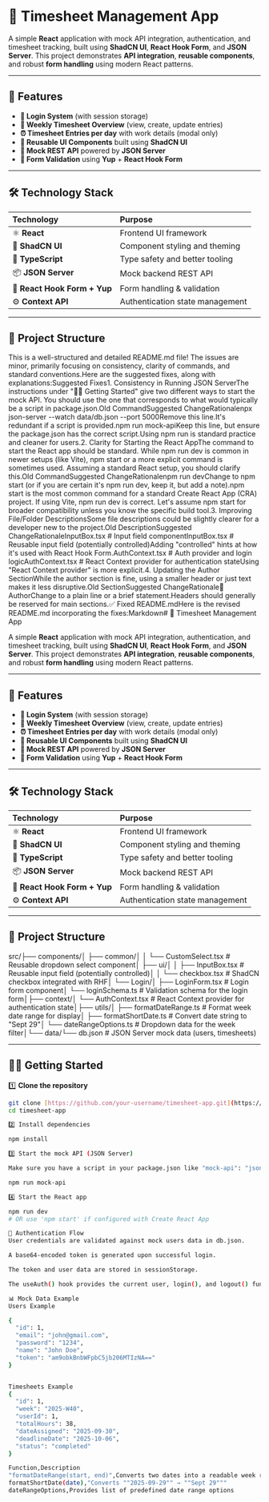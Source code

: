 # 🧾 Timesheet Management App

A simple **React** application with mock API integration, authentication, and timesheet tracking, built using **ShadCN UI**, **React Hook Form**, and **JSON Server**.
This project demonstrates **API integration**, **reusable components**, and robust **form handling** using modern React patterns.

---

## 🚀 Features

* **🔐 Login System** (with session storage)
* **📅 Weekly Timesheet Overview** (view, create, update entries)
* **⏰ Timesheet Entries per day** with work details (modal only)
* **🧩 Reusable UI Components** built using **ShadCN UI**
* **💾 Mock REST API** powered by **JSON Server**
* **🧠 Form Validation** using **Yup** + **React Hook Form**

---

## 🛠️ Technology Stack

| Technology               | Purpose                         |
| :----------------------- | :------------------------------ |
| ⚛️ **React** | Frontend UI framework           |
| 🧱 **ShadCN UI** | Component styling and theming   |
| 📘 **TypeScript** | Type safety and better tooling  |
| 📦 **JSON Server** | Mock backend REST API           |
| 🔐 **React Hook Form + Yup** | Form handling & validation      |
| ⚙️ **Context API** | Authentication state management |

---

## 📂 Project Structure

This is a well-structured and detailed README.md file! The issues are minor, primarily focusing on consistency, clarity of commands, and standard conventions.Here are the suggested fixes, along with explanations:Suggested Fixes1. Consistency in Running JSON ServerThe instructions under "🧑‍💻 Getting Started" give two different ways to start the mock API. You should use the one that corresponds to what would typically be a script in package.json.Old CommandSuggested ChangeRationalenpx json-server --watch data/db.json --port 5000Remove this line.It's redundant if a script is provided.npm run mock-apiKeep this line, but ensure the package.json has the correct script.Using npm run <script-name> is standard practice and cleaner for users.2. Clarity for Starting the React AppThe command to start the React app should be standard. While npm run dev is common in newer setups (like Vite), npm start or a more explicit command is sometimes used. Assuming a standard React setup, you should clarify this.Old CommandSuggested ChangeRationalenpm run devChange to npm start (or if you are certain it's npm run dev, keep it, but add a note).npm start is the most common command for a standard Create React App (CRA) project. If using Vite, npm run dev is correct. Let's assume npm start for broader compatibility unless you know the specific build tool.3. Improving File/Folder DescriptionsSome file descriptions could be slightly clearer for a developer new to the project.Old DescriptionSuggested ChangeRationaleInputBox.tsx # Input field componentInputBox.tsx # Reusable input field (potentially controlled)Adding "controlled" hints at how it's used with React Hook Form.AuthContext.tsx # Auth provider and login logicAuthContext.tsx # React Context provider for authentication stateUsing "React Context provider" is more explicit.4. Updating the Author SectionWhile the author section is fine, using a smaller header or just text makes it less disruptive.Old SectionSuggested ChangeRationale🧡 AuthorChange to a plain line or a brief statement.Headers should generally be reserved for main sections.✅ Fixed README.mdHere is the revised README.md incorporating the fixes:Markdown# 🧾 Timesheet Management App

A simple **React** application with mock API integration, authentication, and timesheet tracking, built using **ShadCN UI**, **React Hook Form**, and **JSON Server**.
This project demonstrates **API integration**, **reusable components**, and robust **form handling** using modern React patterns.

---

## 🚀 Features

* **🔐 Login System** (with session storage)
* **📅 Weekly Timesheet Overview** (view, create, update entries)
* **⏰ Timesheet Entries per day** with work details (modal only)
* **🧩 Reusable UI Components** built using **ShadCN UI**
* **💾 Mock REST API** powered by **JSON Server**
* **🧠 Form Validation** using **Yup** + **React Hook Form**

---

## 🛠️ Technology Stack

| Technology               | Purpose                         |
| :----------------------- | :------------------------------ |
| ⚛️ **React** | Frontend UI framework           |
| 🧱 **ShadCN UI** | Component styling and theming   |
| 📘 **TypeScript** | Type safety and better tooling  |
| 📦 **JSON Server** | Mock backend REST API           |
| 🔐 **React Hook Form + Yup** | Form handling & validation      |
| ⚙️ **Context API** | Authentication state management |

---

## 📂 Project Structure

src/├── components/│   ├── common/│   │   └── CustomSelect.tsx       # Reusable dropdown select component│   ├── ui/│   │   ├── InputBox.tsx           # Reusable input field (potentially controlled)│   │   └── checkbox.tsx           # ShadCN checkbox integrated with RHF│   └── Login/│       ├── LoginForm.tsx          # Login form component│       └── loginSchema.ts         # Validation schema for the login form│├── context/│   └── AuthContext.tsx            # React Context provider for authentication state│├── utils/│   ├── formatDateRange.ts         # Format week date range for display│   ├── formatShortDate.ts         # Convert date string to "Sept 29"│   └── dateRangeOptions.ts        # Dropdown data for the week filter│└── data/└── db.json                    # JSON Server mock data (users, timesheets)

---

## 🧑‍💻 Getting Started

1️⃣ **Clone the repository**

```bash
git clone [https://github.com/your-username/timesheet-app.git](https://github.com/your-username/timesheet-app.git)
cd timesheet-app

2️⃣ Install dependencies

npm install

3️⃣ Start the mock API (JSON Server)

Make sure you have a script in your package.json like "mock-api": "json-server --watch data/db.json --port 5000".

npm run mock-api

4️⃣ Start the React app

npm run dev 
# OR use 'npm start' if configured with Create React App

🔑 Authentication Flow
User credentials are validated against mock users data in db.json.

A base64-encoded token is generated upon successful login.

The token and user data are stored in sessionStorage.

The useAuth() hook provides the current user, login(), and logout() functions across the application via the Context API.

📊 Mock Data Example
Users Example

{
  "id": 1,
  "email": "john@gmail.com",
  "password": "1234",
  "name": "John Doe",
  "token": "am9obkBnbWFpbC5jb206MTIzNA==" 
}


Timesheets Example
{
  "id": 1,
  "week": "2025-W40",
  "userId": 1,
  "totalHours": 38,
  "dateAssigned": "2025-09-30",
  "deadlineDate": "2025-10-06",
  "status": "completed"
}

Function,Description
"formatDateRange(start, end)",Converts two dates into a readable week range
formatShortDate(date),"Converts ""2025-09-29"" → ""Sept 29"""
dateRangeOptions,Provides list of predefined date range options